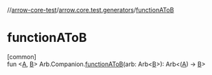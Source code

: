 //[arrow-core-test](../../index.md)/[arrow.core.test.generators](index.md)/[functionAToB](function-a-to-b.md)

# functionAToB

[common]\
fun &lt;[A](function-a-to-b.md), [B](function-a-to-b.md)&gt; Arb.Companion.[functionAToB](function-a-to-b.md)(arb: Arb&lt;[B](function-a-to-b.md)&gt;): Arb&lt;([A](function-a-to-b.md)) -&gt; [B](function-a-to-b.md)&gt;
